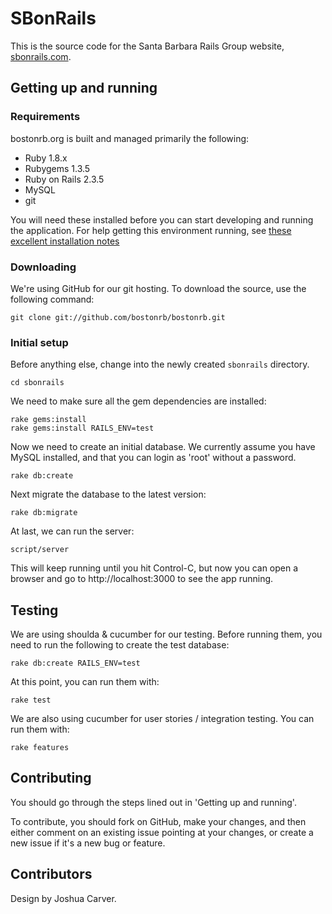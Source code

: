 # SBonRails

This is the source code for the Santa Barbara Rails Group website, [sbonrails.com](http://sbonrails.com).


## Getting up and running

### Requirements

bostonrb.org is built and managed primarily the following:

 * Ruby 1.8.x
 * Rubygems 1.3.5
 * Ruby on Rails 2.3.5
 * MySQL
 * git

You will need these installed before you can start developing and running the application. For help getting this environment running, see [these excellent installation notes](http://wiki.devchix.com/index.php?title=Workshop_Installation_Notes)


### Downloading

We're using GitHub for our git hosting. To download the source, use the following command:

    git clone git://github.com/bostonrb/bostonrb.git

### Initial setup

Before anything else, change into the newly created `sbonrails` directory.

    cd sbonrails

We need to make sure all the gem dependencies are installed:

    rake gems:install
    rake gems:install RAILS_ENV=test

Now we need to create an initial database. We currently assume you have MySQL installed, and that you can login as 'root' without a password.

    rake db:create

Next migrate the database to the latest version:

    rake db:migrate

At last, we can run the server:

    script/server

This will keep running until you hit Control-C, but now you can open a browser and go to http://localhost:3000 to see the app running.

## Testing

We are using shoulda & cucumber for our testing. Before running them, you need to run the following to create the test database:

    rake db:create RAILS_ENV=test

At this point, you can run them with:

    rake test

We are also using cucumber for user stories / integration testing. You can run them with:

    rake features


## Contributing

You should go through the steps lined out in 'Getting up and running'.

To contribute, you should fork on GitHub, make your changes, and then either comment on an existing issue pointing at your changes, or create a new issue if it's a new bug or feature.

## Contributors

Design by Joshua Carver.

